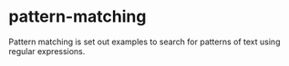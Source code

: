 # pattern-matching

Pattern matching is set out examples to search for patterns of text using regular expressions. 
